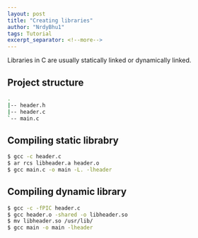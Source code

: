 ```yaml
---
layout: post
title: "Creating libraries"
author: "NrdyBhu1"
tags: Tutorial
excerpt_separator: <!--more-->
---
```


Libraries in C are usually statically linked or dynamically linked.
<!--more-->

## Project structure
```sh
.
|-- header.h
|-- header.c
`-- main.c
```
## Compiling static librabry
```sh
$ gcc -c header.c
$ ar rcs libheader.a header.o
$ gcc main.c -o main -L. -lheader
```

## Compiling dynamic library
```sh
$ gcc -c -fPIC header.c
$ gcc header.o -shared -o libheader.so
$ mv libheader.so /usr/lib/
$ gcc main -o main -lheader
```
